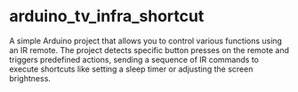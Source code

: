 # arduino_tv_infra_shortcut
A simple Arduino project that allows you to control various functions using an IR remote. The project detects specific button presses on the remote and triggers predefined actions, sending a sequence of IR commands to execute shortcuts like setting a sleep timer or adjusting the screen brightness.
